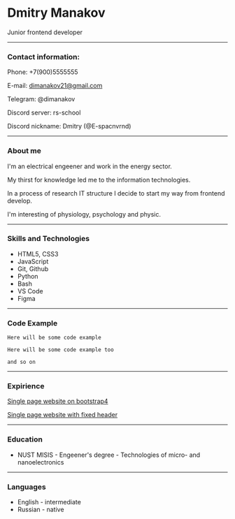 # Dmitry Manakov


Junior frontend developer

----------------------------
### Contact information:

Phone: +7(900)5555555

E-mail: dimanakov21@gmail.com

Telegram: @dimanakov

Discord server: rs-school 

Discord nickname: Dmitry (@E-spacnvrnd)

************************************************
### About me
I'm an electrical engeener and work in the energy sector. 

My thirst for knowledge led me to the information technologies.

In a process of research IT structure I decide to start my way from 
frontend develop. 



I'm interesting of physiology, psychology and physic.

---
### Skills and Technologies
* HTML5, CSS3
* JavaScript
* Git, Github
* Python
* Bash
* VS Code
* Figma

---
### Code Example
```
Here will be some code example

Here will be some code example too

and so on
```
---
### Expirience
[Single page website on bootstrap4](https://e-spacnvrnd.github.io/bootstrap4/)

[Single page website with fixed header](https://e-spacnvrnd.github.io/PiedPiperCoin/)

---
### Education
* NUST MISIS - Engeener's degree - Technologies of micro- and nanoelectronics

---
### Languages
+ English - intermediate
+ Russian - native